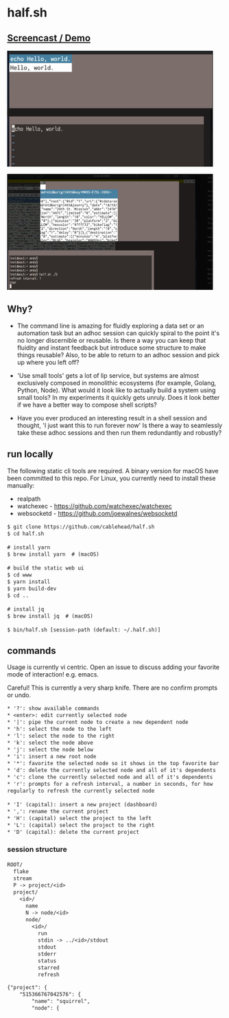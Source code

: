 # half.sh

## [Screencast / Demo](https://www.half.sh)

![demo](doc/demo1.gif)

![demo](doc/demo2.gif)

## Why?

* The command line is amazing for fluidly exploring a data set or an automation
  task but an adhoc session can quickly spiral to the point it's no longer
  discernible or reusable. Is there a way you can keep that fluidity and
  instant feedback but introduce some structure to make things reusable? Also,
  to be able to return to an adhoc session and pick up where you left off?

* 'Use small tools' gets a lot of lip service, but systems are almost
  exclusively composed in monolithic ecosystems (for example, Golang, Python,
  Node). What would it look like to actually build a system using small tools?
  In my experiments it quickly gets unruly. Does it look better if we have a
  better way to compose shell scripts?

* Have you ever produced an interesting result in a shell session and
  thought, 'I just want this to run forever now' Is there a way to seamlessly
  take these adhoc sessions and then run them redundantly and robustly?

## run locally

The following static cli tools are required. A binary version for macOS have
been committed to this repo. For Linux, you currently need to install these
manually:

* realpath
* watchexec  - https://github.com/watchexec/watchexec
* websocketd - https://github.com/joewalnes/websocketd

```
$ git clone https://github.com/cablehead/half.sh
$ cd half.sh

# install yarn
$ brew install yarn  # (macOS)

# build the static web ui
$ cd www
$ yarn install
$ yarn build-dev
$ cd ..

# install jq
$ brew install jq  # (macOS)

$ bin/half.sh [session-path (default: ~/.half.sh)]
```

## commands

Usage is currently vi centric. Open an issue to discuss adding your favorite
mode of interaction! e.g. emacs.

Careful! This is currently a very sharp knife. There are no confirm prompts or
undo.

```
* '?': show available commands
* <enter>: edit currently selected node
* '|': pipe the current node to create a new dependent node
* 'h': select the node to the left
* 'l': select the node to the right
* 'k': select the node above
* 'j': select the node below
* 'i': insert a new root node
* '*': favorite the selected node so it shows in the top favorite bar
* 'd': delete the currently selected node and all of it's dependents
* 'c': clone the currently selected node and all of it's dependents
* 'r': prompts for a refresh interval, a number in seconds, for how regularly to refresh the currently selected node

* 'I' (capital): insert a new project (dashboard)
* ',': rename the current project
* 'H': (capital) select the project to the left
* 'L': (capital) select the project to the right
* 'D' (capital): delete the current project
```


### session structure

```
ROOT/
  flake
  stream
  P -> project/<id>
  project/
    <id>/
      name
      N -> node/<id>
      node/
        <id>/
          run
          stdin -> ../<id>/stdout
          stdout
          stderr
          status
          starred
          refresh
```

```
{"project": {
    "515366767042576": {
        "name": "squirrel",
        "node": {
